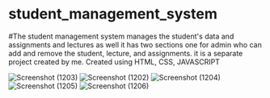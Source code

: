 # student_management_system
#The student management system manages the student's data and assignments and lectures as well it has two sections one for admin who can add and remove the student, lecture, and assignments.
 it is a separate project created by me. 
 Created using HTML, CSS, JAVASCRIPT

![Screenshot (1203)](https://user-images.githubusercontent.com/101388992/192342873-c8786c9a-ab7c-4b9e-8c22-9f1c14d5b157.png)
![Screenshot (1202)](https://user-images.githubusercontent.com/101388992/192342950-4fffa8c9-75d3-4a2a-9e5a-ab692e1ec16d.png)
![Screenshot (1204)](https://user-images.githubusercontent.com/101388992/192343006-4bf13168-983d-46f8-aff2-1456867c4386.png)
![Screenshot (1205)](https://user-images.githubusercontent.com/101388992/192343021-9c23f3d0-6dd6-4257-a846-0be6fbd44e52.png)
![Screenshot (1206)](https://user-images.githubusercontent.com/101388992/192343047-236f055b-fd3a-444c-8b51-c04030653fda.png)

